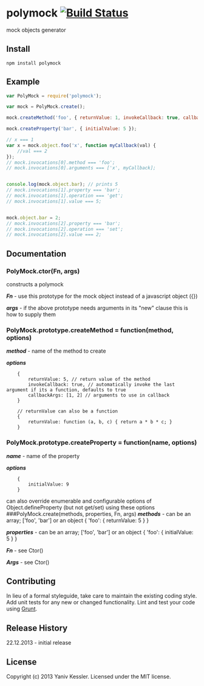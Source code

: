 # polymock [![Build Status](https://secure.travis-ci.org/kessler/polymock.png?branch=master)](http://travis-ci.org/kessler/polymock)

mock objects generator

## Install
```
npm install polymock
```
## Example
```javascript
var PolyMock = require('polymock');

var mock = PolyMock.create();

mock.createMethod('foo', { returnValue: 1, invokeCallback: true, callbackArgs: [ 2 ]});

mock.createProperty('bar', { initialValue: 5 });

// x === 1
var x = mock.object.foo('x', function myCallback(val) {
	//val === 2
});
// mock.invocations[0].method === 'foo';
// mock.invocations[0].arguments === ['x', myCallback];


console.log(mock.object.bar); // prints 5
// mock.invocations[1].property === 'bar';
// mock.invocations[1].operation === 'get';
// mock.invocations[1].value === 5;


mock.object.bar = 2;
// mock.invocations[2].property === 'bar';
// mock.invocations[2].operation === 'set';
// mock.invocations[2].value === 2;

```

## Documentation
### PolyMock.ctor(Fn, args)
constructs a polymock

***Fn*** - use this prototype for the mock object instead of a javascript object ({})

***args*** - if the above prototype needs arguments in its "new" clause this is how to supply them

### PolyMock.prototype.createMethod = function(method, options)
***method*** - name of the method to create

***options***
```
	{
		returnValue: 5,	// return value of the method
		invokeCallback: true, // automatically invoke the last argument if its a function, defaults to true
		callbackArgs: [1, 2] // arguments to use in callback
	}

	// returnValue can also be a function
	{
		returnValue: function (a, b, c) { return a * b * c; }
	}
```
### PolyMock.prototype.createProperty = function(name, options)
***name*** - name of the property

***options***
```
	{
		initialValue: 9
	}
```
can also override enumerable and configurable options of Object.defineProperty (but not get/set) using these options
###PolyMock.create(methods, properties, Fn, args)
***methods*** - can be an array; ['foo', 'bar'] or an object { 'foo': { returnValue: 5 } }

***properties*** - can be an array; ['foo', 'bar'] or an object { 'foo': { initialValue: 5 } }

***Fn*** - see Ctor()

***Args*** - see Ctor()

## Contributing
In lieu of a formal styleguide, take care to maintain the existing coding style. Add unit tests for any new or changed functionality. Lint and test your code using [Grunt](http://gruntjs.com/).

## Release History
22.12.2013 	- initial release

## License
Copyright (c) 2013 Yaniv Kessler. Licensed under the MIT license.

